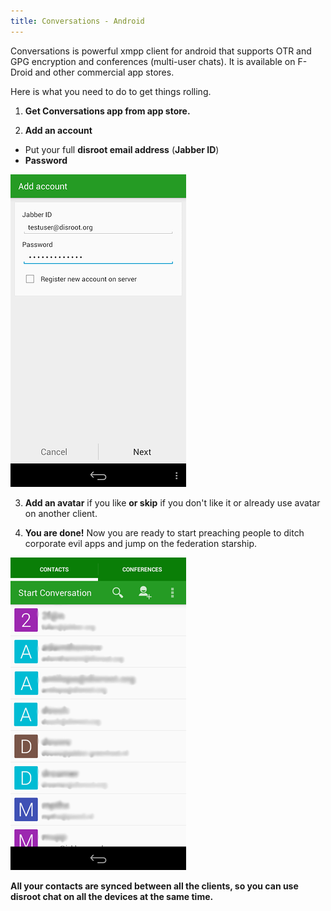 ```yaml
---
title: Conversations - Android
---
```

Conversations is powerful xmpp client for android that supports OTR and GPG encryption and conferences (multi-user chats). It is available on F-Droid and other commercial app stores.

Here is what you need to do to get things rolling.

1. **Get Conversations app from app store.**

2. **Add an account**
 - Put your full **disroot email address** (**Jabber ID**)
 - **Password**

![](conversations.png)

3. **Add an avatar** if you like **or skip** if you don't like it or already use avatar on another client.

4. **You are done!**
Now you are ready to start preaching people to ditch corporate evil apps and jump on the federation starship.

![](conversations2.png)

**All your contacts are synced between all the clients, so you can use disroot chat on all the devices at the same time.**
